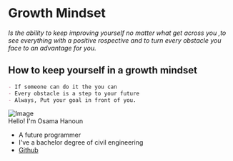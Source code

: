 # **Growth Mindset**

_Is the ability to keep improving yourself no matter what get across you ,to see everything with a positive rospective and to turn every obstacle you face to an advantage for you._

## **How to keep yourself in a growth mindset**
```markdown
- If someone can do it the you can
- Every obstacle is a step to your future
- Always, Put your goal in front of you.

```


![Image](https://scontent.famm7-1.fna.fbcdn.net/v/t1.0-1/p160x160/58442795_2421104807948601_58094487854907392_o.jpg?_nc_cat=106&_nc_sid=dbb9e7&_nc_ohc=OQDj5ed-q4EAX88Lc2_&_nc_ht=scontent.famm7-1.fna&_nc_tp=6&oh=52df71f72408bd4c1d17c6c5fa8419ed&oe=5EB71141)
<br>
Hello! I'm Osama Hanoun 
- A future programmer
- I've a bachelor degree of civil engineering <br>
- [Github](https://github.com/OsamaHanoun/)
